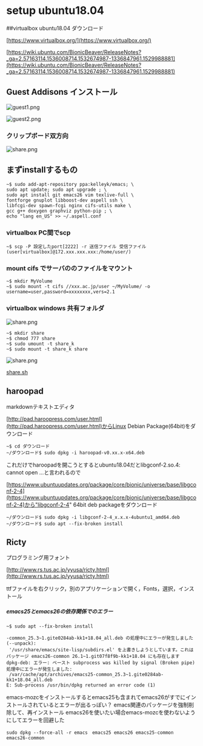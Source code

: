 # setup ubuntu18.04

##virtualbox ubuntu18.04 ダウンロード


[https://www.virtualbox.org/](https://www.virtualbox.org/)

[https://wiki.ubuntu.com/BionicBeaver/ReleaseNotes?_ga=2.57163114.1536008714.1532674987-1336847961.1529988881](https://wiki.ubuntu.com/BionicBeaver/ReleaseNotes?_ga=2.57163114.1536008714.1532674987-1336847961.1529988881)

## Guest Addisons インストール

![guest1.png](https://github.com/ntyaan/setup_ubuntu18.04/tree/master/image/guest1.png)

![guest2.png](https://github.com/ntyaan/setup_ubuntu18.04/tree/master/image/guest2.png)

### クリップボード双方向

![share.png](https://github.com/ntyaan/setup_ubuntu18.04/tree/master/image/clip.png)


## まずinstallするもの

```
~$ sudo add-apt-repository ppa:kelleyk/emacs; \ 
sudo apt update; sudo apt upgrade ; \ 
sudo apt install git emacs26 vim texlive-full \ 
fontforge gnuplot libboost-dev aspell ssh \ 
libfcgi-dev spawn-fcgi nginx cifs-utils make \ 
gcc g++ doxygen graphviz python-pip ; \ 
echo "lang en_US" >> ~/.aspell.conf
```

### virtualbox PC間でscp

```
~$ scp -P 設定したport[2222] -r 送信ファイル 受信ファイル(user[virtualbox]@172.xxx.xxx.xxx:/home/user/)
```

### mount cifs でサーバののファイルをマウント

```
~$ mkdir MyVolume
~$ sudo mount -t cifs //xxx.ac.jp/user ~/MyVolume/ -o username=user,password=xxxxxxxx,vers=2.1
```

### virtualbox windows 共有フォルダ

![share.png](https://github.com/ntyaan/setup_ubuntu18.04/tree/master/image/share.png)

```
~$ mkdir share
~$ chmod 777 share
~$ sudo umount -t share_k
~$ sudo mount -t share_k share
```

![share.png](https://github.com/ntyaan/setup_ubuntu18.04/tree/master/image/auto.png)

[share.sh](https://github.com/ntyaan/setup_ubuntu18.04/blob/master/share.sh)

## haroopad

markdownテキストエディタ

[http://pad.haroopress.com/user.html](http://pad.haroopress.com/user.html)からLinux Debian Package(64bit)をダウンロード

```
~$ cd ダウンロード
~/ダウンロード$ sudo dpkg -i haroopad-v0.xx.x-x64.deb
```

これだけでharoopadを開こうとするとubuntu18.04だとlibgconf-2.so.4: cannot open ...と言われるので

[https://www.ubuntuupdates.org/package/core/bionic/universe/base/libgconf-2-4](https://www.ubuntuupdates.org/package/core/bionic/universe/base/libgconf-2-4)から"libgconf-2-4" 64bit deb packageをダウンロード

```
~/ダウンロード$ sudo dpkg -i libgconf-2-4_x.x.x-4ubuntu1_amd64.deb 
~/ダウンロード$ sudo apt --fix-broken install
```

## Ricty

プログラミング用フォント

[http://www.rs.tus.ac.jp/yyusa/ricty.html](http://www.rs.tus.ac.jp/yyusa/ricty.html)

ttfファイルを右クリック，別のアプリケーションで開く，Fonts，選択，インストール


##### emacs25とemacs26の依存関係でのエラー

```
~$ sudo apt --fix-broken install

-common_25.3~1.gite0284ab-kk1+18.04_all.deb の処理中にエラーが発生しました (--unpack):
 '/usr/share/emacs/site-lisp/subdirs.el' を上書きしようとしています。これはパッケージ emacs26-common 26.1~1.git07f8f9b-kk1+18.04 にも存在します
dpkg-deb: エラー: ペースト subprocess was killed by signal (Broken pipe)
処理中にエラーが発生しました:
 /var/cache/apt/archives/emacs25-common_25.3~1.gite0284ab-kk1+18.04_all.deb
E: Sub-process /usr/bin/dpkg returned an error code (1)
```
emacs-mozcをインストールするとemacs25も含まれてemacs26がすでにインストールされているとエラーが出るっぽい？
emacs関連のパッケージを強制削除して、再インストール
emacs26を使いたい場合emacs-mozcを使わないようにしてエラーを回避した

```
sudo dpkg --force-all -r emacs　emacs25 emacs26 emacs25-common emacs26-common
```
